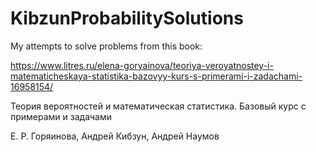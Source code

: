 # KibzunProbabilitySolutions

My attempts to solve problems from this book:

https://www.litres.ru/elena-goryainova/teoriya-veroyatnostey-i-matematicheskaya-statistika-bazovyy-kurs-s-primerami-i-zadachami-16958154/

Теория вероятностей и математическая статистика. Базовый курс с примерами и задачами

Е. Р. Горяинова, Андрей Кибзун, Андрей Наумов
